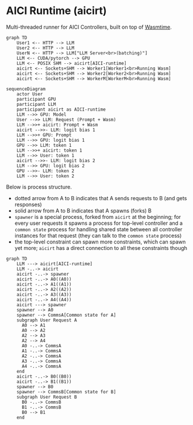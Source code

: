 # AICI Runtime (aicirt)

Multi-threaded runner for AICI Controllers, built on top of [Wasmtime](https://wasmtime.dev/).

```mermaid
graph TD
    User1 <-- HTTP --> LLM
    User2 <-- HTTP --> LLM
    UserN <-- HTTP --> LLM["LLM Server<br>(batching)"]
    LLM <-- CUDA/pytorch --> GPU
    LLM <-- POSIX SHM --> aicirt[AICI-runtime]
    aicirt <-- Sockets+SHM --> Worker1[Worker1<br>Running Wasm]
    aicirt <-- Sockets+SHM --> Worker2[Worker2<br>Running Wasm]
    aicirt <-- Sockets+SHM --> WorkerM[WorkerM<br>Running Wasm]
```

```mermaid
sequenceDiagram
    actor User
    participant GPU
    participant LLM
    participant aicirt as AICI-runtime
    LLM -->> GPU: Model
    User -->> LLM: Request (Prompt + Wasm)
    LLM -->>+ aicirt: Prompt + Wasm
    aicirt -->>- LLM: logit bias 1
    LLM -->>+ GPU: Prompt
    LLM -->> GPU: logit bias 1
    GPU -->> LLM: token 1
    LLM -->>+ aicirt: token 1
    LLM -->> User: token 1
    aicirt -->>- LLM: logit bias 2
    LLM -->> GPU: logit bias 2
    GPU -->>- LLM: token 2
    LLM -->> User: token 2
```

Below is process structure.

- dotted arrow from A to B indicates that A sends requests to B (and gets responses)
- solid arrow from A to B indicates that A spawns (forks) B
- `spawner` is a special process, forked from `aicirt` at the beginning;
  for every user requests it spawns a process for top-level controller and a `common state` process 
  for handling shared state between
  all controller instances for that request (they can talk to the `common state` process)
- the top-level constraint can spawn more constraints, which can spawn yet more;
  `aicirt` has a direct connection to all these constraints though

```mermaid
graph TD
    LLM ---> aicirt[AICI-runtime]
    LLM -..-> aicirt
    aicirt -..-> spawner
    aicirt -..-> A0((A0))
    aicirt -..-> A1((A1))
    aicirt -..-> A2((A2))
    aicirt -..-> A3((A3))
    aicirt -..-> A4((A4))
    aicirt ---> spawner
    spawner --> A0
    spawner --> CommsA[Common state for A]
    subgraph User Request A
      A0 --> A1
      A0 --> A2
      A2 --> A3
      A2 --> A4
      A0 -..-> CommsA
      A1 -..-> CommsA
      A2 -..-> CommsA
      A3 -..-> CommsA
      A4 -..-> CommsA
    end
    aicirt -..-> B0((B0))
    aicirt -..-> B1((B1))
    spawner --> B0
    spawner --> CommsB[Common state for B]
    subgraph User Request B
      B0 -..-> CommsB
      B1 -..-> CommsB
      B0 --> B1
    end
```